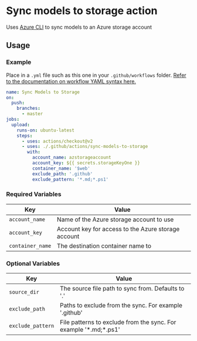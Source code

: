 # Sync models to storage action

Uses [Azure CLI](https://docs.microsoft.com/en-us/cli/azure/install-azure-cli?view=azure-cli-latest) to sync models to an Azure storage account

## Usage

### Example

Place in a `.yml` file such as this one in your `.github/workflows` folder. [Refer to the documentation on workflow YAML syntax here.](https://help.github.com/en/articles/workflow-syntax-for-github-actions)

```yaml
name: Sync Models to Storage
on:
  push:
    branches:
      - master
jobs:
  upload:
    runs-on: ubuntu-latest
    steps:
      - uses: actions/checkout@v2
      - uses: ./.github/actions/sync-models-to-storage
        with:
          account_name: azstorageaccount
          account_key: ${{ secrets.storageKeyOne }}
          container_name: '$web'
          exclude_path: '.github'
          exclude_pattern: '*.md;*.ps1'
```

### Required Variables

| Key                 | Value                                                                      |
|---------------------|----------------------------------------------------------------------------|
| `account_name` |Name of the Azure storage account to use|
| `account_key`  |Account key for access to the Azure storage account|
| `container_name` |The destination container name to|

### Optional Variables

| Key                 | Value                                                                      |
|---------------------|----------------------------------------------------------------------------|
| `source_dir` |The source file path to sync from. Defaults to '.'|
| `exclude_path`  |Paths to exclude from the sync. For example '.github'|
| `exclude_pattern` |File patterns to exclude from the sync. For example '\*.md;\*.ps1'|
